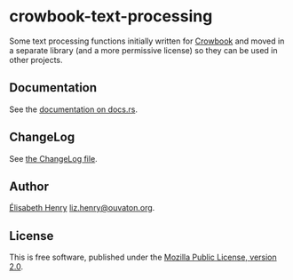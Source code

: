 # crowbook-text-processing

Some text processing functions initially written
for [Crowbook](https://github.com/lise-henry/crowbook) and moved in a
separate library (and a more permissive license) so they can be used in other projects.

## Documentation ##

See the
[documentation on docs.rs](https://docs.rs/crowbook-text-processing).

## ChangeLog ##

See [the ChangeLog file](ChangeLog.md).


## Author ##

[Élisabeth Henry](http://lise-henry.github.io/) <liz.henry@ouvaton.org>. 

## License ##

This is free software, published under the [Mozilla Public License,
version 2.0](https://www.mozilla.org/en-US/MPL/2.0/).
